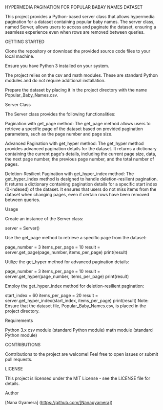 HYPERMEDIA PAGINATION FOR POPULAR BABAY NAMES DATASET

This project provides a Python-based server class that allows hypermedia pagination for a dataset containing popular baby names. The server class, named Server, allows users to access and paginate the dataset, ensuring a seamless experience even when rows are removed between queries.

GETTING STARTED

Clone the repository or download the provided source code files to your local machine.

Ensure you have Python 3 installed on your system.

The project relies on the csv and math modules. These are standard Python modules and do not require additional installation.

Prepare the dataset by placing it in the project directory with the name Popular_Baby_Names.csv.

Server Class

The Server class provides the following functionalities:

Pagination with get_page method: The get_page method allows users to retrieve a specific page of the dataset based on provided pagination parameters, such as the page number and page size.

Advanced Pagination with get_hyper method: The get_hyper method provides advanced pagination details for the dataset. It returns a dictionary containing the current page's details, including the current page size, data, the next page number, the previous page number, and the total number of pages.

Deletion-Resilient Pagination with get_hyper_index method: The get_hyper_index method is designed to handle deletion-resilient pagination. It returns a dictionary containing pagination details for a specific start index (0-indexed) of the dataset. It ensures that users do not miss items from the dataset when changing pages, even if certain rows have been removed between queries.

Usage

Create an instance of the Server class:

server = Server()

Use the get_page method to retrieve a specific page from the dataset:

page_number = 3
items_per_page = 10
result = server.get_page(page_number, items_per_page)
print(result)

Utilize the get_hyper method for advanced pagination details:

page_number = 3
items_per_page = 10
result = server.get_hyper(page_number, items_per_page)
print(result)

Employ the get_hyper_index method for deletion-resilient pagination:

start_index = 60
items_per_page = 20
result = server.get_hyper_index(start_index, items_per_page)
print(result)
Note: Ensure that the dataset file, Popular_Baby_Names.csv, is placed in the project directory.

Requirements

Python 3.x
csv module (standard Python module)
math module (standard Python module)

CONTRIBUTIONS

Contributions to the project are welcome! Feel free to open issues or submit pull requests.

LICENSE

This project is licensed under the MIT License - see the LICENSE file for details.

Author

[Nana Gyamera] (https://github.com/[Nanagyamera])
